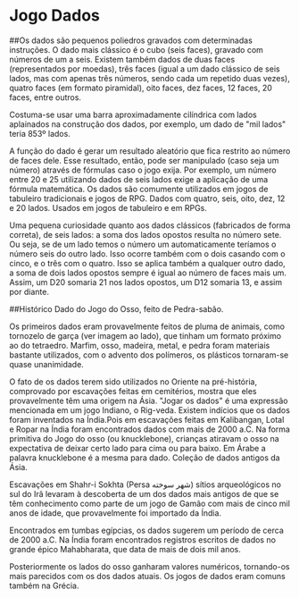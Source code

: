 # Jogo Dados

##Os dados 
são pequenos poliedros gravados com determinadas instruções. O dado mais clássico é o cubo (seis faces), gravado com números de um a seis. Existem também dados de duas faces (representados por moedas), três faces (igual a um dado clássico de seis lados, mas com apenas três números, sendo cada um repetido duas vezes), quatro faces (em formato piramidal), oito faces, dez faces, 12 faces, 20 faces, entre outros.

Costuma-se usar uma barra aproximadamente cilíndrica com lados aplainados na construção dos dados, por exemplo, um dado de "mil lados" teria 853º lados.

A função do dado é gerar um resultado aleatório que fica restrito ao número de faces dele. Esse resultado, então, pode ser manipulado (caso seja um número) através de fórmulas caso o jogo exija. Por exemplo, um número entre 20 e 25 utilizando dados de seis lados exige a aplicação de uma fórmula matemática. Os dados são comumente utilizados em jogos de tabuleiro tradicionais e jogos de RPG.
Dados com quatro, seis, oito, dez, 12 e 20 lados. Usados em jogos de tabuleiro e em RPGs.

Uma pequena curiosidade quanto aos dados clássicos (fabricados de forma correta), de seis lados: a soma dos lados opostos resulta no número sete. Ou seja, se de um lado temos o número um automaticamente teríamos o número seis do outro lado. Isso ocorre também com o dois casando com o cinco, e o três com o quatro. Isso se aplica também a qualquer outro dado, a soma de dois lados opostos sempre é igual ao número de faces mais um. Assim, um D20 somaria 21 nos lados opostos, um D12 somaria 13, e assim por diante.

##Histórico
Dado do Jogo do Osso, feito de Pedra-sabão.

Os primeiros dados eram provavelmente feitos de pluma de animais, como tornozelo de garça (ver imagem ao lado), que tinham um formato próximo ao do tetraedro. Marfim, osso, madeira, metal, e pedra foram materiais bastante utilizados, com o advento dos polímeros, os plásticos tornaram-se quase unanimidade.

O fato de os dados terem sido utilizados no Oriente na pré-história, comprovado por escavações feitas em cemitérios, mostra que eles provavelmente têm uma origem na Ásia. "Jogar os dados" é uma expressão mencionada em um jogo Indiano, o Rig-veda. Existem indícios que os dados foram inventados na Índia.Pois em escavações feitas em Kalibangan, Lotal e Ropar na Índia foram encontrados dados com mais de 2000 a.C. Na forma primitiva do Jogo do osso (ou knucklebone), crianças atiravam o osso na expectativa de deixar certo lado para cima ou para baixo. Em Árabe a palavra knucklebone é a mesma para dado.
Coleção de dados antigos da Ásia.

Escavações em Shahr-i Sokhta (Persa شهر سوخته) sítios arqueológicos no sul do Irã levaram à descoberta de um dos dados mais antigos de que se têm conhecimento como parte de um jogo de Gamão com mais de cinco mil anos de idade, que provavelmente foi importado da Índia.

Encontrados em tumbas egípcias, os dados sugerem um período de cerca de 2000 a.C. Na Índia foram encontrados registros escritos de dados no grande épico Mahabharata, que data de mais de dois mil anos.

Posteriormente os lados do osso ganharam valores numéricos, tornando-os mais parecidos com os dos dados atuais. Os jogos de dados eram comuns também na Grécia. 

